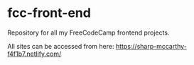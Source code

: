 # fcc-front-end
Repository for all my FreeCodeCamp frontend projects.

All sites can be accessed from here: https://sharp-mccarthy-f4f1b7.netlify.com/